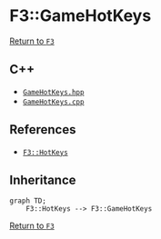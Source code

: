 # F3::GameHotKeys

[Return to `F3`](/docs/F3.md)

## C++

- [`GameHotKeys.hpp`](/c++/include/GameHotKeys.hpp)
- [`GameHotKeys.cpp`](/c++/source/GameHotKeys.cpp)

## References

- [`F3::HotKeys`](/docs/F3/HotKeys.md)

## Inheritance

```mermaid
graph TD;
    F3::HotKeys --> F3::GameHotKeys
```

[Return to `F3`](/docs/F3.md)